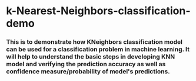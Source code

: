 # k-Nearest-Neighbors-classification-demo
### This is to demonstrate how KNeighbors classification model can be used for a classification problem in machine learning. It will help to understand the basic steps in developing KNN model and verifying the prediction accuracy as well as confidence measure/probability of model's predictions.
